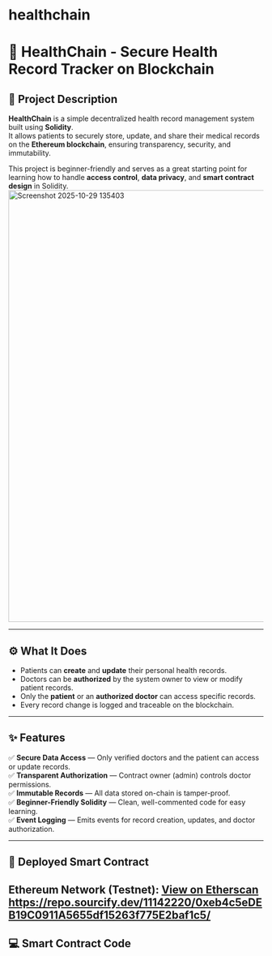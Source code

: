 # healthchain
# 🏥 HealthChain - Secure Health Record Tracker on Blockchain

## 🧠 Project Description
**HealthChain** is a simple decentralized health record management system built using **Solidity**.  
It allows patients to securely store, update, and share their medical records on the **Ethereum blockchain**, ensuring transparency, security, and immutability.  

This project is beginner-friendly and serves as a great starting point for learning how to handle **access control**, **data privacy**, and **smart contract design** in Solidity.
<img width="1908" height="852" alt="Screenshot 2025-10-29 135403" src="https://github.com/user-attachments/assets/63613166-6990-4c82-ac89-868885974e8e" />



---

## ⚙️ What It Does
- Patients can **create** and **update** their personal health records.  
- Doctors can be **authorized** by the system owner to view or modify patient records.  
- Only the **patient** or an **authorized doctor** can access specific records.  
- Every record change is logged and traceable on the blockchain.  

---

## ✨ Features
✅ **Secure Data Access** — Only verified doctors and the patient can access or update records.  
✅ **Transparent Authorization** — Contract owner (admin) controls doctor permissions.  
✅ **Immutable Records** — All data stored on-chain is tamper-proof.  
✅ **Beginner-Friendly Solidity** — Clean, well-commented code for easy learning.  
✅ **Event Logging** — Emits events for record creation, updates, and doctor authorization.  

---

## 🔗 Deployed Smart Contract
**Ethereum Network (Testnet):** [View on Etherscan](XXX)
https://repo.sourcify.dev/11142220/0xeb4c5eDEB19C0911A5655df15263f775E2baf1c5/
---

## 💻 Smart Contract Code
```solidity
